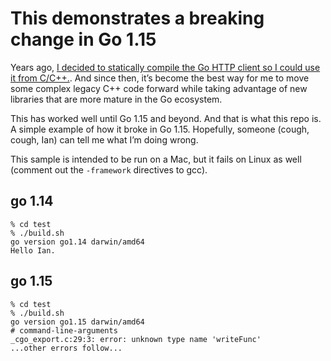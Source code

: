 # This demonstrates a breaking change in Go 1.15

Years ago, [I decided to statically compile the Go HTTP client so I could use it from C/C++.](https://twitter.com/bradfitz/status/880536642007711744). And since then, it’s become the best way for me to move some complex legacy C++ code forward while taking advantage of new libraries that are more mature in the Go ecosystem.

This has worked well until Go 1.15 and beyond. And that is what this repo is. A simple example of how it broke in Go 1.15. Hopefully, someone (cough, cough, Ian) can tell me what I’m doing wrong.

This sample is intended to be run on a Mac, but it fails on Linux as well (comment out the `-framework` directives to gcc).

## go 1.14
```
% cd test
% ./build.sh
go version go1.14 darwin/amd64
Hello Ian.
```

## go 1.15
```
% cd test
% ./build.sh
go version go1.15 darwin/amd64
# command-line-arguments
_cgo_export.c:29:3: error: unknown type name 'writeFunc'
...other errors follow...
```

